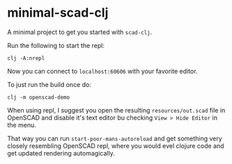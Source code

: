# minimal-scad-clj

A minimal project to get you started with `scad-clj`.

Run the following to start the repl:

```
clj -A:nrepl
```

Now you can connect to `localhost:60606` with your favorite editor.

To just run the build once do:

```
clj -m openscad-demo
```

When using repl, I suggest you open the resulting `resources/out.scad` file in
OpenSCAD and disable it's text editor bu checking `View > Hide Editor` in the menu.

That way you can run `start-poor-mans-autoreload` and get something very closely resembling
OpenSCAD repl, where you would evel clojure code and get updated rendering automagically.
